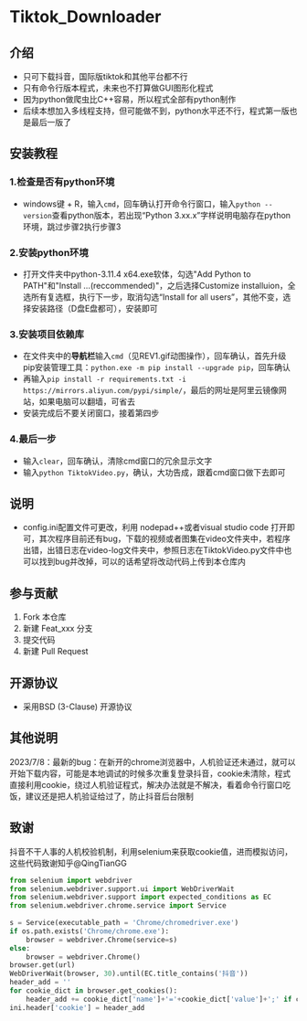 # Tiktok_Downloader

## 介绍
- 只可下载抖音，国际版tiktok和其他平台都不行
- 只有命令行版本程式，未来也不打算做GUI图形化程式
- 因为python做爬虫比C++容易，所以程式全部有python制作
- 后续本想加入多线程支持，但可能做不到，python水平还不行，程式第一版也是最后一版了


## 安装教程

### 1.检查是否有python环境

- windows键 + R，输入`cmd`，回车确认打开命令行窗口，输入`python --version`查看python版本，若出现“Python 3.xx.x”字样说明电脑存在python环境，跳过步骤2执行步骤3

### 2.安装python环境

- 打开文件夹中python-3.11.4 x64.exe软体，勾选"Add Python to PATH"和"Install ...(reccommended)"，之后选择Customize installuion，全选所有复选框，执行下一步，取消勾选“Install for all users”，其他不变，选择安装路径（D盘E盘都可），安装即可

### 3.安装项目依赖库

- 在文件夹中的**导航栏**输入`cmd`（见REV1.gif动图操作），回车确认，首先升级pip安装管理工具：`python.exe -m pip install --upgrade pip`，回车确认
- 再输入`pip install -r requirements.txt -i https://mirrors.aliyun.com/pypi/simple/`，最后的网址是阿里云镜像网站，如果电脑可以翻墙，可省去
- 安装完成后不要关闭窗口，接着第四步

### 4.最后一步

- 输入`clear`，回车确认，清除cmd窗口的冗余显示文字
- 输入`python TiktokVideo.py`，确认，大功告成，跟着cmd窗口做下去即可

## 说明

- config.ini配置文件可更改，利用 nodepad++或者visual studio code 打开即可，其次程序目前还有bug，下载的视频或者图集在video文件夹中，若程序出错，出错日志在video-log文件夹中，参照日志在TiktokVideo.py文件中也可以找到bug并改掉，可以的话希望将改动代码上传到本仓库内

## 参与贡献

1.  Fork 本仓库
2.  新建 Feat_xxx 分支
3.  提交代码
4.  新建 Pull Request


## 开源协议

- 采用BSD (3-Clause) 开源协议

## 其他说明

2023/7/8：最新的bug：在新开的chrome浏览器中，人机验证还未通过，就可以开始下载内容，可能是本地调试的时候多次重复登录抖音，cookie未清除，程式直接利用cookie，绕过人机验证程式，解决办法就是不解决，看着命令行窗口吃饭，建议还是把人机验证给过了，防止抖音后台限制

## 致谢

抖音不干人事的人机校验机制，利用selenium来获取cookie值，进而模拟访问，这些代码致谢知乎@QingTianGG

```python
from selenium import webdriver
from selenium.webdriver.support.ui import WebDriverWait
from selenium.webdriver.support import expected_conditions as EC
from selenium.webdriver.chrome.service import Service
 
s = Service(executable_path = 'Chrome/chromedriver.exe')
if os.path.exists('Chrome/chrome.exe'):
    browser = webdriver.Chrome(service=s)
else:
    browser = webdriver.Chrome()
browser.get(url)
WebDriverWait(browser, 30).until(EC.title_contains('抖音'))
header_add = ''
for cookie_dict in browser.get_cookies():
    header_add += cookie_dict['name']+'='+cookie_dict['value']+';' if cookie_dict['name'] != '' else cookie_dict['value']+';'
ini.header['cookie'] = header_add
```

